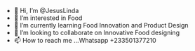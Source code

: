 - 👋 Hi, I’m @JesusLinda
- 👀 I’m interested in Food
- 🌱 I’m currently learning Food Innovation and Product Design
- 💞️ I’m looking to collaborate on Innovative Food designing
- 📫 How to reach me ...Whatsapp +233501377210

<!---
JesusLinda/JesusLinda is a ✨ special ✨ repository because its `README.md` (this file) appears on your GitHub profile.
You can click the Preview link to take a look at your changes.
--->
